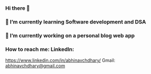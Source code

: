 ### Hi there 👋
### 🌱 I’m currently learning Software development and DSA
### 🔭 I’m currently working on a personal blog web app
### How to reach me: LinkedIn: 
https://www.linkedin.com/in/abhinavchdhary/ 
Gmail: abhinavchdhary@gmail.com 
<!--
**Abhinav-Chdhary/Abhinav-Chdhary** is a ✨ _special_ ✨ repository because its `README.md` (this file) appears on your GitHub profile.

Here are some ideas to get you started:

- 🔭 I’m currently working on ...
- 🌱 I’m currently learning ...
- 👯 I’m looking to collaborate on ...
- 🤔 I’m looking for help with ...
- 💬 Ask me about ...
- 📫 How to reach me: ...
- 😄 Pronouns: ...
- ⚡ Fun fact: ...
-->
